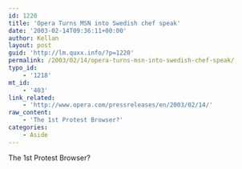 ```yaml
---
id: 1220
title: 'Opera Turns MSN into Swedish chef speak'
date: '2003-02-14T09:36:11+00:00'
author: Kellan
layout: post
guid: 'http://lm.quxx.info/?p=1220'
permalink: /2003/02/14/opera-turns-msn-into-swedish-chef-speak/
typo_id:
    - '1218'
mt_id:
    - '403'
link_related:
    - 'http://www.opera.com/pressreleases/en/2003/02/14/'
raw_content:
    - 'The 1st Protest Browser?'
categories:
    - Aside
---
```


The 1st Protest Browser?